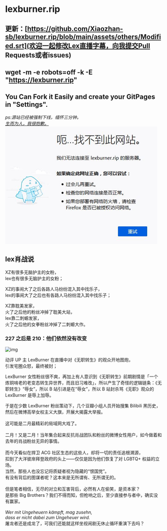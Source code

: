 # lexburner.rip

## 更新：[https://github.com/Xiaozhan-sb/lexburner.rip/blob/main/assets/others/Modified.srt](欢迎一起修改Lex直播字幕，向我提交Pull Requests或者issues)

## wget -m -e robots=off -k -E "https://lexburner.rip"

## You Can Fork it Easily and create your GitPages in "Settings".

*ps:源站已经被强制下线，缅怀三分钟。*<br>
[*生而为人，我很抱歉。*](main/assets/1.md) <br>
![](https://raw.githubusercontent.com/Xiaozhan-sb/lexburner.rip/main/assets/img/0h.JPG)

## lex肖战说 <br>

XZ有很多无脑护主的女粉，<br>lex也有很多无脑护主的女粉； <br>

XZ的事闹大了之后各路人马纷纷混入其中找乐子，<br>lex的事闹大了之后也有各路人马纷纷混入其中找乐子；<br>

XZ靠耽美发家，<br>火了之后他的粉丝冲掉了耽美大站，<br>lex靠二刺螈发家，<br>火了之后他的女拳粉丝冲掉了二刺螈大作。 <br>

### 227 之后是 210：他们依然没有改变<br>



![img](https://lh3.googleusercontent.com/-gaaSXUpKk5o/YCPotJCVe_I/AAAAAAAANS0/YTbpcYbDfuEirTzh1io6ezrwjlgv1jVSQCLcBGAsYHQ/s1600/1612966062243884-0.png)<br>

动评 UP 主 LexBurner 在直播中对《无职转生》的观众开地图炮，<br>引发宅圈众怒，最终被封；<br>



LexBurner  女性粉丝很不爽，再加上有人意识到《无职转生》前期剧情是「一个炼铜啃老的老变态转生异世界，而且旧习难改」，所以产生了奇怪的逻辑链条：《无职转生》“辱女”，所以 B 站引进是在“辱女”，所以 B 站封杀骂《无职》观众的 LexBurner 是辱上加辱。<br>

于是在少数 LexBurner 粉丝策动下，几个豆瓣小组人员开始搜集 Bilibili 黑历史，然后在微博高举女权主义大旗，开展大揭露大举报。<br>
<br>
这可能是二月最精彩的局域网大戏了。<br>
<br>
二月！又是二月！当年集合起来反抗肖战团队和粉丝的微博女性用户，如今做着和去年的肖战粉丝无异的事情。<br>
<br>
而今天看似在捍卫 ACG 社区生态的这些人，却将一切的责任追根溯源，<br>扣到了大洋彼岸拜登政府的头上——仅仅是因为他们恢复了对 LGBTQ+ 权益的立场。<br>当然，那些人也没忘记将质疑者视为隐藏的“恨国党”。
<br>
有没有背后的图谋者呢？这本来是无所谓有、无所谓无的。<br>
<br>
但是笔者相信，无尽的对立和互害背后，必然有人在偷笑，是资本家？<br>是那些 Big Brothers？我们不得而知，但枪响之后，至少直接参与者中，确实没有赢家。<br>
<br>
*Wer mit Ungeheuern kämpft, mag zusehn,<br> dass er nicht dabei zum Ungeheuer wird.*
<br>
屠龙者还是成龙了，可我们还能就这样坐视闹剧无休止循环重演下去吗？<br>
